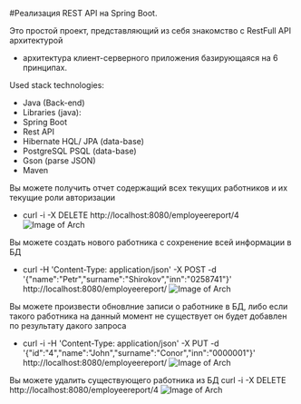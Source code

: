 #Реализация REST API на Spring Boot.

Это простой проект,
представляющий из себя знакомство с RestFull API архитектурой
- архитектура клиент-серверного приложения базирующаяся на 6 принципах.

Used stack technologies:

- Java (Back-end)
- Libraries (java):
- Spring Boot
- Rest API
- Hibernate HQL/ JPA (data-base)
- PostgreSQL PSQL (data-base)
- Gson (parse JSON)
- Maven

Вы можете получить отчет содержащий всех текущих работников и их текущие роли авторизации
- curl -i -X DELETE http://localhost:8080/employeereport/4
![Image of Arch]()
  
Вы можете создать нового работника с сохренение всей информации в БД
-  curl -H 'Content-Type: application/json' -X POST -d '{"name":"Petr","surname":"Shirokov","inn":"0258741"}' http://localhost:8080/employeereport/
![Image of Arch]()
   
Вы можете произвести обновлние записи о работнике в БД, 
либо если такого работника на данный момент не существует он будет добавлен по результату дакого запроса
- curl -i -H 'Content-Type: application/json' -X PUT -d '{"id":"4","name":"John","surname":"Conor","inn":"0000001"}' http://localhost:8080/employeereport/
![Image of Arch]()
  
Вы можете удалить существующего работника из БД
curl -i -X DELETE http://localhost:8080/employeereport/4
![Image of Arch]()

